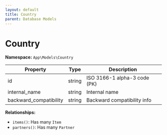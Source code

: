 ```yaml
---
layout: default
title: Country
parent: Database Models
---
```


# Country

**Namespace:** `App\Models\Country`

| Property               | Type   | Description                  |
| ---------------------- | ------ | ---------------------------- |
| id                     | string | ISO 3166-1 alpha-3 code (PK) |
| internal_name          | string | Internal name                |
| backward_compatibility | string | Backward compatibility info  |

**Relationships:**

- `items()`: Has many `Item`
- `partners()`: Has many `Partner`
